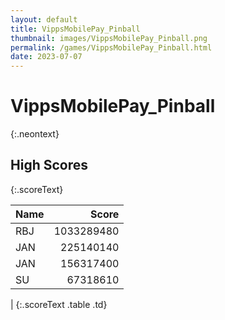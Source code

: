 ```yaml
---
layout: default
title: VippsMobilePay_Pinball
thumbnail: images/VippsMobilePay_Pinball.png
permalink: /games/VippsMobilePay_Pinball.html
date: 2023-07-07
---
```


# VippsMobilePay_Pinball 
{:.neontext}

## High Scores 
{:.scoreText}

| Name | Score | 
| :---- | ----: | 
| RBJ | 1033289480 | 
| JAN | 225140140 | 
| JAN | 156317400 | 
| SU | 67318610 | 
| 
{:.scoreText .table .td}